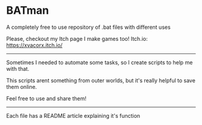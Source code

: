 # BATman
A completely free to use repository of .bat files with different uses

Please, checkout my Itch page I make games too!
Itch.io: https://xvacorx.itch.io/

-----------------------------------------

Sometimes I needed to automate some tasks, so I create scripts to help me with that.

This scripts arent something from outer worlds, but it's really helpful to save them online.

Feel free to use and share them!

-----------------------------------------

Each file has a README article explaining it's function
